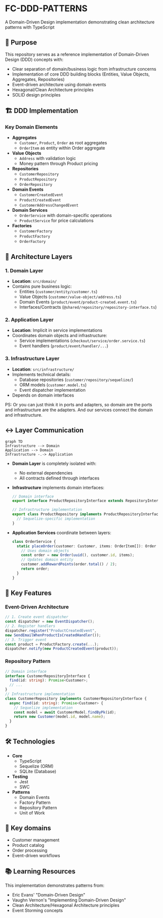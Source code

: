 # FC-DDD-PATTERNS

A Domain-Driven Design implementation demonstrating clean architecture patterns with TypeScript

## 🎯 Purpose

This repository serves as a reference implementation of Domain-Driven Design (DDD) concepts with:

- Clear separation of domain/business logic from infrastructure concerns
- Implementation of core DDD building blocks (Entities, Value Objects, Aggregates, Repositories)
- Event-driven architecture using domain events
- Hexagonal/Clean Architecture principles
- SOLID design principles

## 🏗️ DDD Implementation

### Key Domain Elements

- **Aggregates**
  - `Customer`, `Product`, `Order` as root aggregates
  - `OrderItem` as entity within Order aggregate
- **Value Objects**
  - `Address` with validation logic
  - Money pattern through Product pricing
- **Repositories**
  - `CustomerRepository`
  - `ProductRepository`
  - `OrderRepository`
- **Domain Events**
  - `CustomerCreatedEvent`
  - `ProductCreatedEvent`
  - `CustomerAddressChangedEvent`
- **Domain Services**
  - `OrderService` with domain-specific operations
  - `ProductService` for price calculations
- **Factories**
  - `CustomerFactory`
  - `ProductFactory`
  - `OrderFactory`

## 🧱 Architecture Layers

### 1. Domain Layer

- **Location**: `src/domain/`
- Contains pure business logic:
  - Entities (`customer/entity/customer.ts`)
  - Value Objects (`customer/value-object/address.ts`)
  - Domain Events (`product/event/product-created.event.ts`)
  - Interfaces/Contracts (`@shared/repository/repository-interface.ts`)

### 2. Application Layer

- **Location**: Implicit in service implementations
- Coordinates domain objects and infrastructure:
  - Service implementations (`checkout/service/order.service.ts`)
  - Event handlers (`product/event/handler/...`)

### 3. Infrastructure Layer

- **Location**: `src/infrastructure/`
- Implements technical details:
  - Database repositories (`customer/repository/sequelize/`)
  - ORM models (`customer.model.ts`)
  - Event dispatcher implementation
- Depends on domain interfaces

PS: Or you can just think it in ports and adapters, so domain are the ports and infrastructure are the adapters. And our services connect the domain and infrastructure.

## ↔️ Layer Communication

```mermaid
graph TD
Infrastructure --> Domain
Application --> Domain
Infrastructure -.-> Application
```

- **Domain Layer** is completely isolated with:
  - No external dependencies
  - All contracts defined through interfaces
- **Infrastructure** implements domain interfaces:

  ```typescript
  // Domain interface
  export interface ProductRepositoryInterface extends RepositoryInterface<Product> {}

  // Infrastructure implementation
  export class ProductRepository implements ProductRepositoryInterface {
    // Sequelize-specific implementation
  }
  ```

- **Application Services** coordinate between layers:
  ```typescript
  class OrderService {
    static placeOrder(customer: Customer, items: OrderItem[]): Order {
      // Uses domain objects
      const order = new Order(uuid(), customer.id, items);
      // Updates domain entity
      customer.addRewardPoints(order.total() / 2);
      return order;
    }
  }
  ```

## 🚀 Key Features

### Event-Driven Architecture

```typescript
// 1. Create event dispatcher
const dispatcher = new EventDispatcher();
// 2. Register handlers
dispatcher.register("ProductCreatedEvent",
new SendEmailWhenProductIsCreatedHandler());
// 3. Trigger event
const product = ProductFactory.create(...);
dispatcher.notify(new ProductCreatedEvent(product));
```

### Repository Pattern

```typescript
// Domain interface
interface CustomerRepositoryInterface {
  find(id: string): Promise<Customer>;
  // ...
}
// Infrastructure implementation
class CustomerRepository implements CustomerRepositoryInterface {
  async find(id: string): Promise<Customer> {
    // Sequelize implementation
    const model = await CustomerModel.findByPk(id);
    return new Customer(model.id, model.name);
  }
}
```

## 🛠️ Technologies

- **Core**
  - TypeScript
  - Sequelize (ORM)
  - SQLite (Database)
- **Testing**
  - Jest
  - SWC
- **Patterns**
  - Domain Events
  - Factory Pattern
  - Repository Pattern
  - Unit of Work

## 🔑 Key domains

- Customer management
- Product catalog
- Order processing
- Event-driven workflows

## 📚 Learning Resources

This implementation demonstrates patterns from:

- Eric Evans' "Domain-Driven Design"
- Vaughn Vernon's "Implementing Domain-Driven Design"
- Clean Architecture/Hexagonal Architecture principles
- Event Storming concepts
